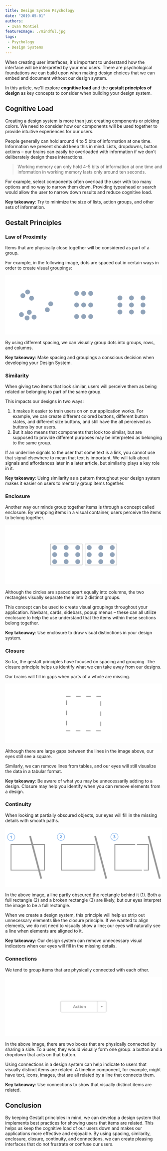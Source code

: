 ```yaml
---
title: Design System Psychology
date: "2019-05-01"
authors:
 - Ivan Montiel
featureImage: ./mindful.jpg
tags:
 - Psychology
 - Design Systems
---
```


When creating user interfaces, it's important to understand how the interface will be interpreted by your end users. There are psychological foundations we can build upon when making design choices that we can embed and document without our design system.

<!-- end -->

In this article, we'll explore **cognitive load** and the **gestalt principles of design** as key concepts to consider when building your design system.

## Cognitive Load

Creating a design system is more than just creating components or picking colors. We need to consider how our components will be used together to provide intuitive experiences for our users.

People generally can hold around 4 to 5 bits of information at one time. Information we present should keep this in mind. Lists, dropdowns, button actions – our brains can easily be overloaded with information if we don't deliberately design these interactions.

> Working memory can only hold 4-5 bits of information at one time and information in working memory lasts only around ten seconds.

For example, select components often overload the user with too many options and no way to narrow them down. Providing typeahead or search would allow the user to narrow down results and reduce cognitive load.

**Key takeaway**: Try to minimize the size of lists, action groups, and other sets of information.

## Gestalt Principles

### Law of Proximity

Items that are physically close together will be considered as part of a group.

For example, in the following image, dots are spaced out in certain ways in order to create visual groupings:

![Dots spaced out in groups, rows, and columns](./dots-spacing.png)

By using different spacing, we can visually group dots into groups, rows, and columns.

**Key takeaway**: Make spacing and groupings a conscious decision when developing your Design System.

### Similarity

When giving two items that look similar, users will perceive them as being related or belonging to part of the same group.

This impacts our designs in two ways:

1. It makes it easier to train users on on our application works. For example, we can create different colored buttons, different button states, and different size buttons, and still have the all perceived as buttons by our users.
2. But it also means that components that look too similar, but are supposed to provide different purposes may be interpreted as belonging to the same group.

If an underline signals to the user that some text is a link, you cannot use that signal elsewhere to mean that text is important. We will talk about signals and affordances later in a later article, but similarity plays a key role in it.

**Key takeaway**: Using similarity as a pattern throughout your design system makes it easier on users to mentally group items together.

### Enclosure

Another way our minds group together items is through a concept called enclosure. By wrapping items in a visual container, users perceive the items to belong together.

![Enclosure using rectangles](./enclosure.png)

Although the circles are spaced apart equally into columns, the two rectangles visually separate them into 2 distinct groups.

This concept can be used to create visual groupings throughout your application. Navbars, cards, sidebars, popup menus – these can all utilize enclosure to help the use understand that the items within these sections belong together.

**Key takeaway**: Use enclosure to draw visual distinctions in your design system.

### Closure

So far, the gestalt principles have focused on spacing and grouping. The closure principle helps us identify what we can take away from our designs.

Our brains will fill in gaps when parts of a whole are missing.

![Closure using dashed lines to form a square](./closure.png)

Although there are large gaps between the lines in the image above, our eyes still see a square.

Similarly, we can remove lines from tables, and our eyes will still visualize the data in a tabular format.

**Key takeaway**: Be aware of what you may be unnecessarily adding to a design. Closure may help you identify when you can remove elements from a design.

### Continuity

When looking at partially obscured objects, our eyes will fill in the missing details with smooth paths.

![Continuity using rectangles](./continuity.png)

In the above image, a line partly obscured the rectangle behind it (1). Both a full rectangle (2) and a broken rectangle (3) are likely, but our eyes interpret the image to be a full rectangle.

When we create a design system, this principle will help us strip out unnecessary elements like the closure principle. If we wanted to align elements, we do not need to visually show a line; our eyes will naturally see a line when elements are aligned to it.

**Key takeaway**: Our design system can remove unnecessary visual indicators when our eyes will fill in the missing details.

### Connections

We tend to group items that are physically connected with each other.

![Button with two parts](./connected-button.png)

In the above image, there are two boxes that are physically connected by sharing a side. To a user, they would visually form one group: a button and a dropdown that acts on that button.

Using connections in a design system can help indicate to users that visually distinct items are related. A timeline component, for example, might have text, icons, images, that are all related by a line that connects them.

**Key takeaway**: Use connections to show that visually distinct items are related.

## Conclusion

By keeping Gestalt principles in mind, we can develop a design system that implements best practices for showing users that items are related. This helps us keep the cognitive load of our users down and makes our applications more effective and enjoyable. By using spacing, similarity, enclosure, closure, continuity, and connections, we can create pleasing interfaces that do not frustrate or confuse our users.
